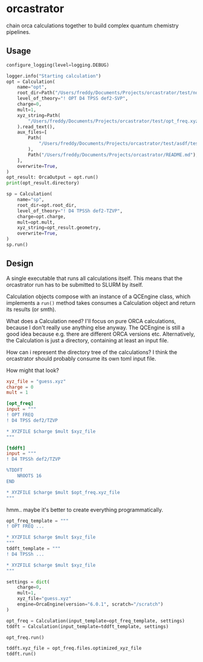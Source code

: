 orcastrator
===========

chain orca calculations together to build complex
quantum chemistry pipelines.


Usage
-----

```py
configure_logging(level=logging.DEBUG)

logger.info("Starting calculation")
opt = Calculation(
    name="opt",
    root_dir=Path("/Users/freddy/Documents/Projects/orcastrator/test/no_fac"),
    level_of_theory="! OPT D4 TPSS def2-SVP",
    charge=0,
    mult=1,
    xyz_string=Path(
        "/Users/freddy/Documents/Projects/orcastrator/test/opt_freq.xyz"
    ).read_text(),
    aux_files=[
        Path(
            "/Users/freddy/Documents/Projects/orcastrator/test/asdf/test_sp/test_sp.densitiesinfo"
        ),
        Path("/Users/freddy/Documents/Projects/orcastrator/README.md"),
    ],
    overwrite=True,
)
opt_result: OrcaOutput = opt.run()
print(opt_result.directory)

sp = Calculation(
    name="sp",
    root_dir=opt.root_dir,
    level_of_theory="! D4 TPSSh def2-TZVP",
    charge=opt.charge,
    mult=opt.mult,
    xyz_string=opt_result.geometry,
    overwrite=True,
)
sp.run()
```


Design
------

A single executable that runs all calculations itself.
This means that the orcastrator run has to be submitted to SLURM by itself.

Calculation objects compose with an instance of a QCEngine class,
which implements a `run()` method takes consumes a Calculation object and return its results (or smth).

What does a Calculation need?
I'll focus on pure ORCA calculations, because I don't really use anything else anyway.
The QCEngine is still a good idea because e.g. there are different ORCA versions etc.
Alternatively, the Calculation is just a directory, containing at least an input file.

How can i represent the directory tree of the calculations?
I think the orcastrator should probably consume its own toml input file.


How might that look?

```toml
xyz_file = "guess.xyz"
charge = 0
mult = 1

[opt_freq]
input = """
! OPT FREQ
! D4 TPSS def2/TZVP

* XYZFILE $charge $mult $xyz_file
"""

[tddft]
input = """
! D4 TPSSh def2/TZVP

%TDDFT
    NROOTS 16
END

* XYZFILE $charge $mult $opt_freq.xyz_file
"""
```

hmm.. maybe it's better to create everything programmatically.

```py
opt_freq_template = """
! OPT FREQ ...

* XYZFILE $charge $mult $xyz_file
"""
tddft_template = """
! D4 TPSSh ...

* XYZFILE $charge $mult $xyz_file
"""

settings = dict(
    charge=0,
    mult=1,
    xyz_file="guess.xyz"
    engine=OrcaEngine(version="6.0.1", scratch="/scratch")
)

opt_freq = Calculation(input_template=opt_freq_template, settings)
tddft = Calculation(input_template=tddft_template, settings)

opt_freq.run()

tddft.xyz_file = opt_freq.files.optimized_xyz_file
tddft.run()
```
